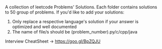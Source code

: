 A collection of leetcode Problems' Solutions. 
Each folder contains solutions to 50 group of problems. If you'd like to add your solutions:

1. Only replace a respective language's solution if your answer is optimized and well documented
2. The name of file/s should be (problem_number).py/c/cpp/java

Interview CheatSheet -> https://goo.gl/BpZQJU
